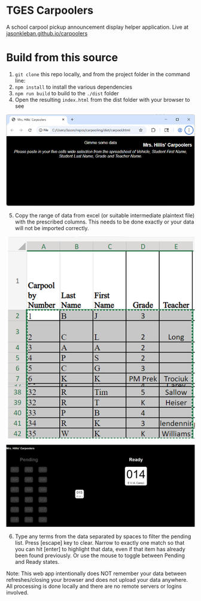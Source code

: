 
# TGES Carpoolers

A school carpool pickup announcement display helper application.  Live at [jasonkleban.github.io/carpoolers](https://jasonkleban.github.io/carpoolers/)

# Build from this source

1. `git clone` this repo locally, and from the project folder in the command line:
2. `npm install` to install the various dependencies
3. `npm run build` to build to the `./dist` folder
4. Open the resulting `index.html` from the dist folder with your browser to see 

![Expected initial state of the application](./documentation-readme-images/initial-state.png)

5. Copy the range of data from excel (or suitable intermediate plaintext file) with the prescribed columns.  This needs to be done exactly or your data will not be imported correctly.

![Copying the specific range of cells from Excel](./documentation-readme-images/copy-range-from-excel.png)

![Expected interaction](./documentation-readme-images/imported.png)

6. Type any terms from the data separated by spaces to filter the pending list.  Press [escape] key to clear.  Narrow to exactly one match so that you can hit [enter] to highlight that data, even if that item has already been found previously.  Or use the mouse to toggle between Pending and Ready states.

Note: This web app intentionally does NOT remember your data between refreshes/closing your browser and does not upload your data anywhere.  All processing is done locally and there are no remote servers or logins involved.